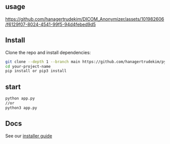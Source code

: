## usage


https://github.com/hanagertrudekim/DICOM_Anonymizer/assets/101982606/f6129f07-8024-4541-99f5-94d4febed9d5



## Install

Clone the repo and install dependencies:

```bash
git clone --depth 1 --branch main https://github.com/hanagertrudekim/pyQt5-dicom-app.git your-project-name
cd your-project-name
pip install or pip3 install
```

## start

```bash
python app.py
//or
python3 app.py
```


## Docs

See our [installer guide](https://github.com/hanagertrudekim/pyQt5-dicom-app/blob/main/DICOM%20De-Identification%20Application%20Installation%20Guide.md](https://hanagertridekim.notion.site/DICOM-Anonymizer-Docs-c2461f6447094cc49db8b73770748a88#305e2107122c48958e4b218ffec1c659)https://hanagertridekim.notion.site/DICOM-Anonymizer-Docs-c2461f6447094cc49db8b73770748a88#305e2107122c48958e4b218ffec1c659)
